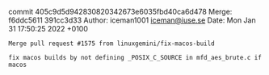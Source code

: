 commit 405c9d5d942830820342673e6035fbd40ca6d478
Merge: f6ddc5611 391cc3d33
Author: iceman1001 <iceman@iuse.se>
Date:   Mon Jan 31 17:50:25 2022 +0100

    Merge pull request #1575 from linuxgemini/fix-macos-build
    
    fix macos builds by not defining _POSIX_C_SOURCE in mfd_aes_brute.c if macos

